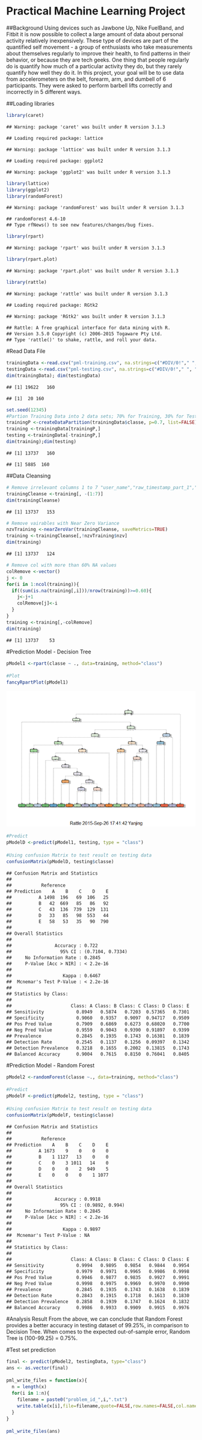 # Practical Machine Learning Project
##Background
Using devices such as Jawbone Up, Nike FuelBand, and Fitbit it is now possible to collect a large amount of data about personal activity relatively inexpensively. These type of devices are part of the quantified self movement - a group of enthusiasts who take measurements about themselves regularly to improve their health, to find patterns in their behavior, or because they are tech geeks. One thing that people regularly do is quantify how much of a particular activity they do, but they rarely quantify how well they do it. In this project, your goal will be to use data from accelerometers on the belt, forearm, arm, and dumbell of 6 participants. They were asked to perform barbell lifts correctly and incorrectly in 5 different ways. 


##Loading libraries

```r
library(caret)
```

```
## Warning: package 'caret' was built under R version 3.1.3
```

```
## Loading required package: lattice
```

```
## Warning: package 'lattice' was built under R version 3.1.3
```

```
## Loading required package: ggplot2
```

```
## Warning: package 'ggplot2' was built under R version 3.1.3
```

```r
library(lattice)
library(ggplot2)
library(randomForest)
```

```
## Warning: package 'randomForest' was built under R version 3.1.3
```

```
## randomForest 4.6-10
## Type rfNews() to see new features/changes/bug fixes.
```

```r
library(rpart)
```

```
## Warning: package 'rpart' was built under R version 3.1.3
```

```r
library(rpart.plot)
```

```
## Warning: package 'rpart.plot' was built under R version 3.1.3
```

```r
library(rattle)
```

```
## Warning: package 'rattle' was built under R version 3.1.3
```

```
## Loading required package: RGtk2
```

```
## Warning: package 'RGtk2' was built under R version 3.1.3
```

```
## Rattle: A free graphical interface for data mining with R.
## Version 3.5.0 Copyright (c) 2006-2015 Togaware Pty Ltd.
## Type 'rattle()' to shake, rattle, and roll your data.
```

#Read Data File

```r
trainingData <-read.csv("pml-training.csv", na.strings=c("#DIV/0!"," ", "", "NA", "NAs", "NULL"))
testingData <-read.csv("pml-testing.csv", na.strings=c("#DIV/0!"," ", "", "NA", "NAs", "NULL"))
dim(trainingData); dim(testingData)
```

```
## [1] 19622   160
```

```
## [1]  20 160
```

```r
set.seed(12345)
#Partion Training Data into 2 data sets; 70% for Training, 30% for Testing:
trainingP <-createDataPartition(trainingData$classe, p=0.7, list=FALSE)
training <-trainingData[trainingP,]
testing <-trainingData[-trainingP,]
dim(training);dim(testing)
```

```
## [1] 13737   160
```

```
## [1] 5885  160
```
##Data Cleansing

```r
# Remove irrelevant columns 1 to 7 "user_name","raw_timestamp_part_1","raw_timestamp_part_2","cvtd_timestamp","new_window","num_window",
trainingCleanse <-training[, -(1:7)]
dim(trainingCleanse)
```

```
## [1] 13737   153
```

```r
# Remove vairables with Near Zero Variance
nzvTraining <-nearZeroVar(trainingCleanse, saveMetrics=TRUE)
training <-trainingCleanse[,!nzvTraining$nzv]
dim(training)
```

```
## [1] 13737   124
```

```r
# Remove col with more than 60% NA values
colRemove <-vector()
j <- 0
for(i in 1:ncol(training)){
  if((sum(is.na(training[,i]))/nrow(training))>=0.60){
    j<-j+1
    colRemove[j]<-i
  }
}
training <-training[,-colRemove]
dim(training)
```

```
## [1] 13737    53
```
#Prediction Model - Decision Tree

```r
pModel1 <-rpart(classe ~ ., data=training, method="class")

#Plot
fancyRpartPlot(pModel1)
```

![](courseproject_files/figure-html/unnamed-chunk-4-1.png) 

```r
#Predict
pModelD <-predict(pModel1, testing, type = "class") 

#Using confusion Matrix to test result on testing data 
confusionMatrix(pModelD, testing$classe)           
```

```
## Confusion Matrix and Statistics
## 
##           Reference
## Prediction    A    B    C    D    E
##          A 1498  196   69  106   25
##          B   42  669   85   86   92
##          C   43  136  739  129  131
##          D   33   85   98  553   44
##          E   58   53   35   90  790
## 
## Overall Statistics
##                                           
##                Accuracy : 0.722           
##                  95% CI : (0.7104, 0.7334)
##     No Information Rate : 0.2845          
##     P-Value [Acc > NIR] : < 2.2e-16       
##                                           
##                   Kappa : 0.6467          
##  Mcnemar's Test P-Value : < 2.2e-16       
## 
## Statistics by Class:
## 
##                      Class: A Class: B Class: C Class: D Class: E
## Sensitivity            0.8949   0.5874   0.7203  0.57365   0.7301
## Specificity            0.9060   0.9357   0.9097  0.94717   0.9509
## Pos Pred Value         0.7909   0.6869   0.6273  0.68020   0.7700
## Neg Pred Value         0.9559   0.9043   0.9390  0.91897   0.9399
## Prevalence             0.2845   0.1935   0.1743  0.16381   0.1839
## Detection Rate         0.2545   0.1137   0.1256  0.09397   0.1342
## Detection Prevalence   0.3218   0.1655   0.2002  0.13815   0.1743
## Balanced Accuracy      0.9004   0.7615   0.8150  0.76041   0.8405
```
#Prediction Model - Random Forest

```r
pModel2 <-randomForest(classe ~., data=training, method="class")

#Predict
pModelF <-predict(pModel2, testing, type = "class")

#Using confusion Matrix to test result on testing data 
confusionMatrix(pModelF, testing$classe)
```

```
## Confusion Matrix and Statistics
## 
##           Reference
## Prediction    A    B    C    D    E
##          A 1673    9    0    0    0
##          B    1 1127   13    0    0
##          C    0    3 1011   14    0
##          D    0    0    2  949    5
##          E    0    0    0    1 1077
## 
## Overall Statistics
##                                          
##                Accuracy : 0.9918         
##                  95% CI : (0.9892, 0.994)
##     No Information Rate : 0.2845         
##     P-Value [Acc > NIR] : < 2.2e-16      
##                                          
##                   Kappa : 0.9897         
##  Mcnemar's Test P-Value : NA             
## 
## Statistics by Class:
## 
##                      Class: A Class: B Class: C Class: D Class: E
## Sensitivity            0.9994   0.9895   0.9854   0.9844   0.9954
## Specificity            0.9979   0.9971   0.9965   0.9986   0.9998
## Pos Pred Value         0.9946   0.9877   0.9835   0.9927   0.9991
## Neg Pred Value         0.9998   0.9975   0.9969   0.9970   0.9990
## Prevalence             0.2845   0.1935   0.1743   0.1638   0.1839
## Detection Rate         0.2843   0.1915   0.1718   0.1613   0.1830
## Detection Prevalence   0.2858   0.1939   0.1747   0.1624   0.1832
## Balanced Accuracy      0.9986   0.9933   0.9909   0.9915   0.9976
```

#Analysis Result
From the above, we can conclude that Random Forest provides a better accuracy in testing dataset of 99.25%, in comparison to Decision Tree. When comes to the expected out-of-sample error, Random Tree is (100-99.25) = 0.75%.


#Test set prediction

```r
final <- predict(pModel2, testingData, type="class")
ans <- as.vector(final)

pml_write_files = function(x){
  n = length(x)
  for(i in 1:n){
    filename = paste0("problem_id_",i,".txt")
    write.table(x[i],file=filename,quote=FALSE,row.names=FALSE,col.names=FALSE)
  }
}

pml_write_files(ans)
```
